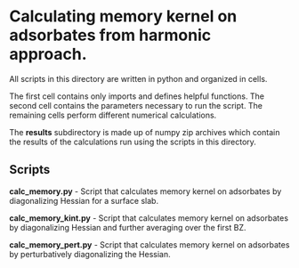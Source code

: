 Calculating memory kernel on adsorbates from harmonic approach.
======

All scripts in this directory are written in python and organized in cells. 

The first cell contains only imports and defines helpful functions. The second cell contains the parameters necessary to run the script. The remaining cells perform different numerical calculations.

The **results** subdirectory is made up of numpy zip archives which contain the results of the calculations run using the scripts in this directory.

Scripts
-----------

**calc_memory.py** - Script that calculates memory kernel on adsorbates by diagonalizing Hessian for a surface slab.

**calc_memory_kint.py** - Script that calculates memory kernel on adsorbates by diagonalizing Hessian and further averaging over the first BZ.

**calc_memory_pert.py** - Script that calculates memory kernel on adsorbates by perturbatively diagonalizing the Hessian.


